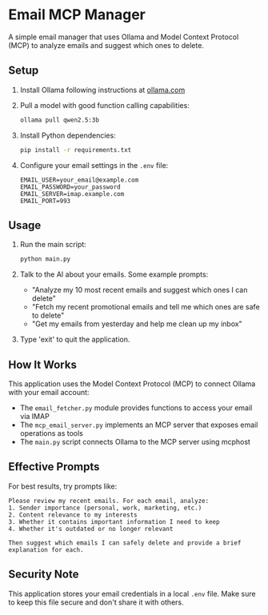 # Email MCP Manager

A simple email manager that uses Ollama and Model Context Protocol (MCP) to analyze emails and suggest which ones to delete.

## Setup

1. Install Ollama following instructions at [ollama.com](https://ollama.com)

2. Pull a model with good function calling capabilities:
   ```bash
   ollama pull qwen2.5:3b
   ```

3. Install Python dependencies:
   ```bash
   pip install -r requirements.txt
   ```

4. Configure your email settings in the `.env` file:
   ```
   EMAIL_USER=your_email@example.com
   EMAIL_PASSWORD=your_password
   EMAIL_SERVER=imap.example.com
   EMAIL_PORT=993
   ```

## Usage

1. Run the main script:
   ```bash
   python main.py
   ```

2. Talk to the AI about your emails. Some example prompts:

   - "Analyze my 10 most recent emails and suggest which ones I can delete"
   - "Fetch my recent promotional emails and tell me which ones are safe to delete"
   - "Get my emails from yesterday and help me clean up my inbox"

3. Type 'exit' to quit the application.

## How It Works

This application uses the Model Context Protocol (MCP) to connect Ollama with your email account:

- The `email_fetcher.py` module provides functions to access your email via IMAP
- The `mcp_email_server.py` implements an MCP server that exposes email operations as tools
- The `main.py` script connects Ollama to the MCP server using mcphost

## Effective Prompts

For best results, try prompts like:

```
Please review my recent emails. For each email, analyze:
1. Sender importance (personal, work, marketing, etc.)
2. Content relevance to my interests
3. Whether it contains important information I need to keep
4. Whether it's outdated or no longer relevant

Then suggest which emails I can safely delete and provide a brief explanation for each.
```

## Security Note

This application stores your email credentials in a local `.env` file. Make sure to keep this file secure and don't share it with others.

